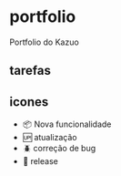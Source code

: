 # portfolio
Portfolio do Kazuo

## tarefas

## icones

- :package: Nova funcionalidade
- :up: atualização
- :beetle: correção de bug
- :checkered_flag: release